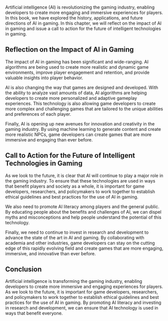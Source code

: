 
Artificial intelligence (AI) is revolutionizing the gaming industry, enabling developers to create more engaging and immersive experiences for players. In this book, we have explored the history, applications, and future directions of AI in gaming. In this chapter, we will reflect on the impact of AI in gaming and issue a call to action for the future of intelligent technologies in gaming.

Reflection on the Impact of AI in Gaming
----------------------------------------

The impact of AI in gaming has been significant and wide-ranging. AI algorithms are being used to create more realistic and dynamic game environments, improve player engagement and retention, and provide valuable insights into player behavior.

AI is also changing the way that games are designed and developed. With the ability to analyze vast amounts of data, AI algorithms are helping developers to create more personalized and adaptive gameplay experiences. This technology is also allowing game developers to create more complex and challenging games that are tailored to the unique abilities and preferences of each player.

Finally, AI is opening up new avenues for innovation and creativity in the gaming industry. By using machine learning to generate content and create more realistic NPCs, game developers can create games that are more immersive and engaging than ever before.

Call to Action for the Future of Intelligent Technologies in Gaming
-------------------------------------------------------------------

As we look to the future, it is clear that AI will continue to play a major role in the gaming industry. To ensure that these technologies are used in ways that benefit players and society as a whole, it is important for game developers, researchers, and policymakers to work together to establish ethical guidelines and best practices for the use of AI in gaming.

We also need to promote AI literacy among players and the general public. By educating people about the benefits and challenges of AI, we can dispel myths and misconceptions and help people understand the potential of this technology.

Finally, we need to continue to invest in research and development to advance the state of the art in AI and gaming. By collaborating with academia and other industries, game developers can stay on the cutting edge of this rapidly evolving field and create games that are more engaging, immersive, and innovative than ever before.

Conclusion
----------

Artificial intelligence is transforming the gaming industry, enabling developers to create more immersive and engaging experiences for players. As we look to the future, it is important for game developers, researchers, and policymakers to work together to establish ethical guidelines and best practices for the use of AI in gaming. By promoting AI literacy and investing in research and development, we can ensure that AI technology is used in ways that benefit everyone.